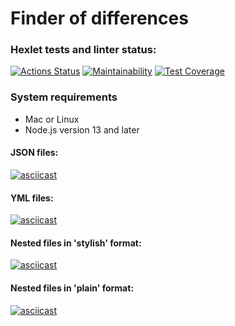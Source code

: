 # Finder of differences

### Hexlet tests and linter status:

[![Actions Status](https://github.com/OksanaS13/frontend-project-46/workflows/hexlet-check/badge.svg)](https://github.com/OksanaS13/frontend-project-46/actions)
[![Maintainability](https://api.codeclimate.com/v1/badges/76116ca98acd5b79c2d0/maintainability)](https://codeclimate.com/github/OksanaS13/frontend-project-46/maintainability)
[![Test Coverage](https://api.codeclimate.com/v1/badges/76116ca98acd5b79c2d0/test_coverage)](https://codeclimate.com/github/OksanaS13/frontend-project-46/test_coverage)


### System requirements

- Mac or Linux
- Node.js version 13 and later

#### JSON files:
[![asciicast](https://asciinema.org/a/CG9rBnY31ZlTSWG3H0h9Sb1yD.svg)](https://asciinema.org/a/CG9rBnY31ZlTSWG3H0h9Sb1yD)

#### YML files:
[![asciicast](https://asciinema.org/a/sE1RXgRnwWjLz6jcILJCvpQFB.svg)](https://asciinema.org/a/sE1RXgRnwWjLz6jcILJCvpQFB)

#### Nested files in 'stylish' format:
[![asciicast](https://asciinema.org/a/maIv0A8mc200TkUW0TO0ffaa3.svg)](https://asciinema.org/a/maIv0A8mc200TkUW0TO0ffaa3)

#### Nested files in 'plain' format:
[![asciicast](https://asciinema.org/a/Xdd2dV5PNcoZKRxb0pX83TN2n.svg)](https://asciinema.org/a/Xdd2dV5PNcoZKRxb0pX83TN2n)
